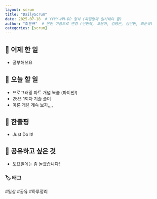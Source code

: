 ```yaml
---
layout: scrum
title: "DailyScrum"
date: 2025-07-18  # YYYY-MM-DD 형식 (파일명과 일치해야 함)
author: "최문규"  # 본인 이름으로 변경 (신민혁, 고윤아, 김병곤, 김선민, 최문규)
categories: [scrum]
---
```


## 📝 어제 한 일

- 공부해쓰요


## 🎯 오늘 할 일

- 프로그래밍 파트 개념 복습 (파이썬!)
- 25년 1회차 기출 풀이 
- 이론 개념 계속 보자,,,,

## 💭 한줄평
- Just Do It!



## 🔗 공유하고 싶은 것

- 토요일에는 좀 놀겠습니다!


### 🏷️ 태그

#일상 #공유 #하루정리 